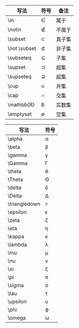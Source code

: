 

| 写法	| 符号	| 备注 | 
| --- | --- | --- |
| \in| 	∈| 属于| 
| \notin| 	∉| 不属于| 
| \subset| 	⊂| 真子集| 
| \not \subset| 	⊄| 非子集| 
| \subseteq	| ⊆| 子集| 
| \supset	| ⊃| 超集| 
| \supseteq	| ⊇| 超集| 
| \cup	| ∪| 并集| 
| \cap	| ∩| 交集| 
| \mathbb{R}| 	ℝ| 实数集| 
| \emptyset	| ∅| 空集| 






| 写法 | 符号 |
| ---  | --- |
| \alpha |	α |
| \beta	 |  β |
| \gamma |	γ
| \Gamma	 |	Γ	 |
| \theta	 |	θ	 |
| \Theta	 |	Θ	 |
| \delta	 |	δ	 |
| \Delta	 |	Δ	 |
| \triangledown	 |	▿	 |
| \epsilon	 |	ϵ	 |
| \zeta	 |	ζ	 |
| \eta	 |	η	 |
| \kappa	 |	κ	 |
| \lambda	 |	λ	 |
| \mu	 |	μ	 |
| \nu	 |	ν	 |
| \xi	 |	ξ	 |
| \pi	 |	π	 |
| \sigma	 |	σ	 |
| \tau	 |	τ	 |
| \upsilon	 |	υ	 |
| \phi	 |	ϕ	 |
| \omega	 |	ω	 |
